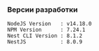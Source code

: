 ### Версии разработки
```
NodeJS Version   : v14.18.0
NPM Version      : 7.24.1
Nest CLI Version : 8.1.2
NestJS           : 8.0.9
```